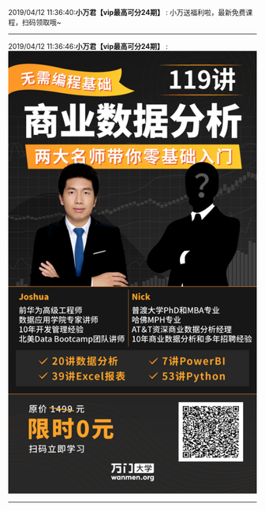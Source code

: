 2019/04/12 11:36:40:**小万君【vip最高可分24期】** : 小万送福利啦，最新免费课程，扫码领取哦~
*************************************************************************************
2019/04/12 11:36:46:**小万君【vip最高可分24期】** : ![图片如下](ATTACHMENT/1555040192.5847766.png)
*******************************************************************************

